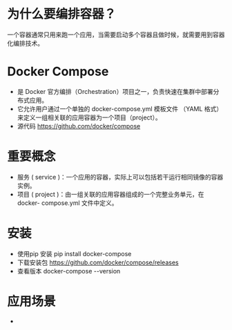 # 为什么要编排容器？
一个容器通常只用来跑一个应用，当需要启动多个容器且做时候，就需要用到容器化编排技术。

# Docker Compose 
- 是 Docker 官方编排（Orchestration）项目之一，负责快速在集群中部署分 布式应用。
- 它允许用户通过一个单独的 docker-compose.yml 模板文件 （YAML 格式）来定义一组相关联的应用容器为一个项目（project）。
- 源代码 https://github.com/docker/compose

# 重要概念
- 服务 ( service )：一个应用的容器，实际上可以包括若干运行相同镜像的容器实例。 
- 项目 ( project )：由一组关联的应用容器组成的一个完整业务单元，在 docker- compose.yml 文件中定义。

# 安装
- 使用pip 安装 pip install docker-compose
- 下载安装包 https://github.com/docker/compose/releases
- 查看版本 docker-compose --version

# 应用场景
- 